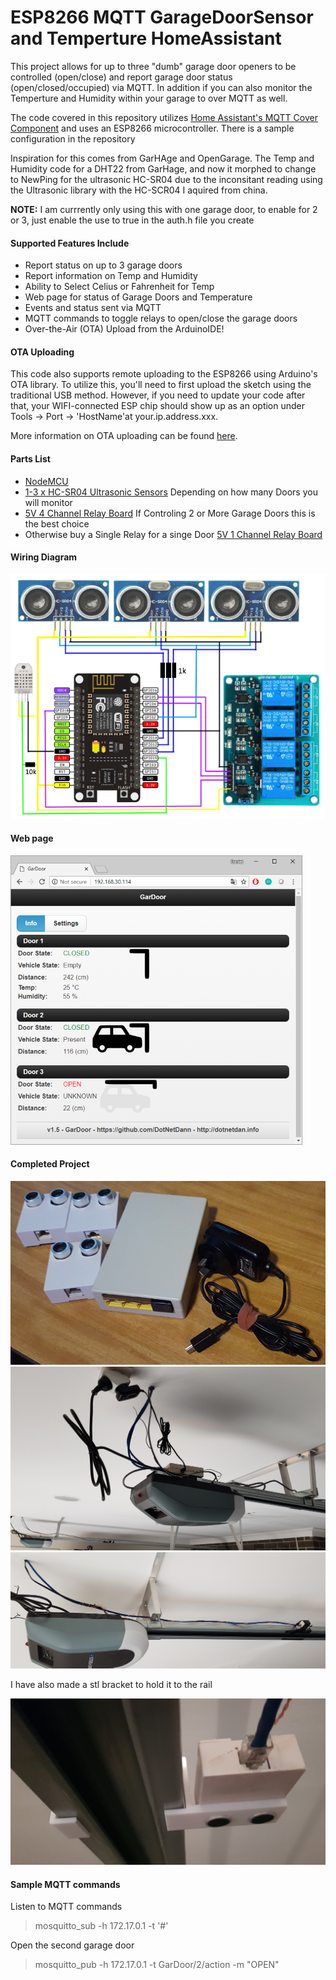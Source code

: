 
# ESP8266 MQTT GarageDoorSensor and Temperture HomeAssistant
This project allows for up to  three "dumb" garage door openers to be controlled (open/close) and report garage door status (open/closed/occupied) via MQTT. In addition if you can also monitor the Temperture and Humidity within your garage to over MQTT as well.

The code covered in this repository utilizes [Home Assistant's MQTT Cover Component](https://www.home-assistant.io/components/cover.mqtt/) and uses an ESP8266 microcontroller. There is a sample configuration in the repository

Inspiration for this comes from GarHAge and OpenGarage. The Temp and Humidity code for a DHT22 from GarHage, and now it morphed to change to NewPing for the ultrasonic HC-SR04 due to the inconsitant reading using the Ultrasonic library with the HC-SCR04 I aquired from china.

**NOTE:** I am currrently only using this with one garage door, to enable for 2 or 3, just enable the use to true in the auth.h file you create

#### Supported Features Include
- Report status on up to 3 garage doors
- Report information on Temp and Humidity
- Ability to Select Celius or Fahrenheit for Temp
- Web page for status of Garage Doors and Temperature
- Events and status sent via MQTT
- MQTT commands to toggle relays to open/close the garage doors
- Over-the-Air (OTA) Upload from the ArduinoIDE!


#### OTA Uploading
This code also supports remote uploading to the ESP8266 using Arduino's OTA library. To utilize this, you'll need to first upload the sketch using the traditional USB method. However, if you need to update your code after that, your WIFI-connected ESP chip should show up as an option under Tools -> Port -> 'HostName'at your.ip.address.xxx. 

More information on OTA uploading can be found [here](http://esp8266.github.io/Arduino/versions/2.0.0/doc/ota_updates/ota_updates.html). 


#### Parts List
- [NodeMCU](https://www.amazon.com/HiLetgo-Version-NodeMCU-Internet-Development/dp/B010O1G1ES/)
- [1-3 x HC-SR04 Ultrasonic Sensors](https://au.element14.com/mcm/83-17989/hc-sr04-ultrasonic-sensor-for/dp/2801408?ost=HC-SR04) Depending on how many Doors you will monitor
- [5V 4 Channel Relay Board](https://www.ebay.com./sch/i.html?_from=R40&_trksid=p2380057.m570.l1313.TR0.TRC0.H0.X5V+4+Channel+Relay+Board.TRS0&_nkw=5V+4+Channel+Relay+Board&_sacat=0) If Controling 2 or More Garage Doors this is the best choice
- Otherwise buy a Single Relay for a singe Door
	[5V 1 Channel Relay Board](https://www.ebay.com./sch/i.html?_from=R40&_trksid=p2380057.m570.l1313.TR0.TRC0.H0.X5V+1+Channel+Relay+Board.TRS0&_nkw=5V+1+Channel+Relay+Board&_sacat=0)

#### Wiring Diagram
![alt text](https://github.com/DotNetDann/ESP-MQTT-GarageDoorSensor/blob/master/Wiring%20Diagram.png?raw=true "Wiring Diagram")


#### Web page
![alt text](https://github.com/DotNetDann/ESP-MQTT-GarageDoorSensor/blob/master/WebpageStatus.png?raw=true "Webpage Status")


#### Completed Project
![alt text](https://github.com/DotNetDann/ESP-MQTT-GarageDoorSensor/blob/master/CompletedProject.jpg?raw=true "Completed Project")
![alt text](https://github.com/DotNetDann/ESP-MQTT-GarageDoorSensor/blob/master/InstalledProject1.jpg?raw=true "Installed")
![alt text](https://github.com/DotNetDann/ESP-MQTT-GarageDoorSensor/blob/master/InstalledProject2.jpg?raw=true "Installed")

I have also made a stl bracket to hold it to the rail 

![alt text](https://github.com/DotNetDann/ESP-MQTT-GarageDoorSensor/blob/master/GarageDoorUltrasonicHolder.jpg?raw=true "Installed")



#### Sample MQTT commands
Listen to MQTT commands
> mosquitto_sub -h 172.17.0.1 -t '#'

Open the second garage door
> mosquitto_pub -h 172.17.0.1 -t GarDoor/2/action -m "OPEN"

